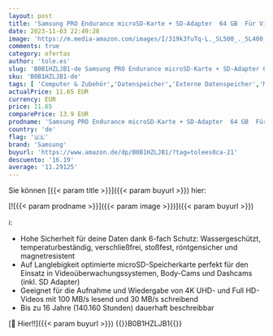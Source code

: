 ```yaml
---
layout: post
title: 'Samsung PRO Endurance microSD-Karte + SD-Adapter  64 GB  Für Videoüberwachungssysteme  Dashcams und Bodycams UHS-I U3  Full HD & 4K UHD  100 MB/s Lesen  40 MB/s Schreiben  MB-MJ64KA/EU'
date: 2023-11-03 22:49:28
image: 'https://m.media-amazon.com/images/I/319k3fuTq-L._SL500_._SL400_.jpg'
comments: true
category: ofertas
author: 'tole.es'
slug: 'B0B1HZLJB1-de Samsung PRO Endurance microSD-Karte + SD-Adapter 64 GB Für...'
sku: 'B0B1HZLJB1-de'
tags: [ 'Computer & Zubehör','Datenspeicher','Externe Datenspeicher','Micro SD Speicherkarten','Speicherkarten','samsung','🇩🇪', ]
actualPrice: 11.65 EUR
currency: EUR
price: 11.65
comparePrice: 13.9 EUR
prodname: 'Samsung PRO Endurance microSD-Karte + SD-Adapter  64 GB  Für Videoüberwachungssysteme  Dashcams und Bodycams UHS-I U3  Full HD & 4K UHD  100 MB/s Lesen  40 MB/s Schreiben  MB-MJ64KA/EU'
country: 'de'
flag: '🇩🇪'
brand: 'Samsung'
buyurl: 'https://www.amazon.de/dp/B0B1HZLJB1/?tag=tolees0ca-21'
descuento: '16.19'
average: '11.29125'
---
```


Sie können [{{< param title >}}]({{< param buyurl >}}) hier:

[![{{< param prodname >}}]({{< param image >}})]({{< param buyurl >}})

ℹ️:

- Hohe Sicherheit für deine Daten dank 6-fach Schutz: Wassergeschützt, temperaturbeständig, verschließfrei, stoßfest, röntgensicher und magnetresistent
- Auf Langlebigkeit optimierte microSD-Speicherkarte perfekt für den Einsatz in Videoüberwachungssystemen, Body-Cams und Dashcams (inkl. SD Adapter)
- Geeignet für die Aufnahme und Wiedergabe von 4K UHD- und Full HD-Videos mit 100 MB/s lesend und 30 MB/s schreibend
- Bis zu 16 Jahre (140.160 Stunden) dauerhaft beschreibbar

[🛒 Hier!!]({{< param buyurl >}})
{{<world>}}B0B1HZLJB1{{</world>}}
